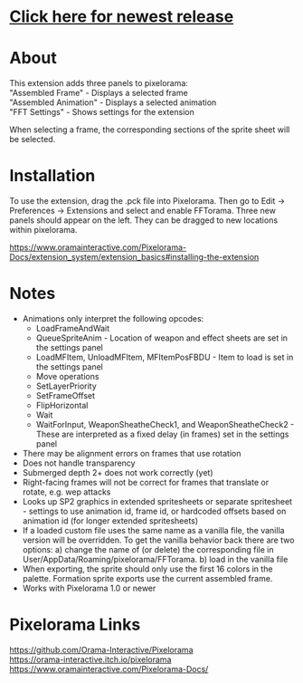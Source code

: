 # [Click here for newest release](https://github.com/mrgudenheim/FFTorama/releases)

# About
This extension adds three panels to pixelorama:  
"Assembled Frame" - Displays a selected frame  
"Assembled Animation" - Displays a selected animation  
"FFT Settings" - Shows settings for the extension  

When selecting a frame, the corresponding sections of the sprite sheet will be selected.

# Installation
To use the extension, drag the .pck file into Pixelorama. Then go to Edit -> Preferences -> Extensions and select and enable FFTorama.
Three new panels should appear on the left. They can be dragged to new locations within pixelorama.

https://www.oramainteractive.com/Pixelorama-Docs/extension_system/extension_basics#installing-the-extension

# Notes
- Animations only interpret the following opcodes:
	- LoadFrameAndWait
	- QueueSpriteAnim - Location of weapon and effect sheets are set in the settings panel
	- LoadMFItem, UnloadMFItem, MFItemPosFBDU - Item to load is set in the settings panel
	- Move operations
	- SetLayerPriority
	- SetFrameOffset
	- FlipHorizontal
	- Wait
	- WaitForInput, WeaponSheatheCheck1, and WeaponSheatheCheck2 - These are interpreted as a fixed delay (in frames) set in the settings panel
- There may be alignment errors on frames that use rotation
- Does not handle transparency
- Submerged depth 2+ does not work correctly (yet)
- Right-facing frames will not be correct for frames that translate or rotate, e.g. wep attacks
- Looks up SP2 graphics in extended spritesheets or separate spritesheet - settings to use animation id, frame id, or hardcoded offsets based on animation id (for longer extended spritesheets)
- If a loaded custom file uses the same name as a vanilla file, the vanilla version will be overridden. To get the vanilla behavior back there are two options:
a) change the name of (or delete) the corresponding file in User/AppData/Roaming/pixelorama/FFTorama. 
b) load in the vanilla file
- When exporting, the sprite should only use the first 16 colors in the palette. Formation sprite exports use the current assembled frame.
- Works with Pixelorama 1.0 or newer

# Pixelorama Links
https://github.com/Orama-Interactive/Pixelorama  
https://orama-interactive.itch.io/pixelorama  
https://www.oramainteractive.com/Pixelorama-Docs/
